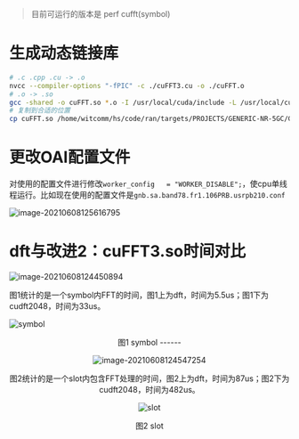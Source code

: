 > 目前可运行的版本是 perf cufft(symbol)

# 生成动态链接库

```bash
# .c .cpp .cu -> .o 
nvcc --compiler-options "-fPIC" -c ./cuFFT3.cu -o ./cuFFT.o
# .o -> .so
gcc -shared -o cuFFT.so *.o -I /usr/local/cuda/include -L /usr/local/cuda/lib64 -lcuda -lcudart -lcublas -lcurand -lcufft
# 复制到合适的位置
cp cuFFT.so /home/witcomm/hs/code/ran/targets/PROJECTS/GENERIC-NR-5GC/CONF/
```



# 更改OAI配置文件

对使用的配置文件进行修改`worker_config   = "WORKER_DISABLE";`，使cpu单线程运行。比如现在使用的配置文件是`gnb.sa.band78.fr1.106PRB.usrpb210.conf`

![image-20210608125616795](https://cdn.jsdelivr.net/gh/cucengineer/draw.io/img/20210608125617.png)



  # dft与改进2：cuFFT3.so时间对比

  ![image-20210608124450894](https://cdn.jsdelivr.net/gh/cucengineer/draw.io/img/20210608131904.png)

  

图1统计的是一个symbol内FFT的时间，图1上为dft，时间为5.5us；图1下为cudft2048，时间为33us。

![symbol](https://cdn.jsdelivr.net/gh/cucengineer/draw.io/img/20210608131915.png)

  <center> 图1 symbol
------


![image-20210608124547254](https://cdn.jsdelivr.net/gh/cucengineer/draw.io/img/20210608131915.png)

 

 图2统计的是一个slot内包含FFT处理的时间，图2上为dft，时间为87us；图2下为cudft2048，时间为482us。 

![slot](https://cdn.jsdelivr.net/gh/cucengineer/draw.io/img/20210608131921.png)

  <center> 图2 slot